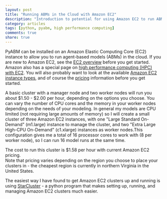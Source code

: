 ```yaml
---
layout: post
title: "Running ABMs in the Cloud with Amazon EC2"
description: "Introduction to potential for using Amazon EC2 to run ABMs in the cloud"
category: articles
tags: [python, pyabm, high performance computing]
comments: true
share: true
---
```


PyABM can be installed on an Amazon Elastic Computing Core (EC2) instance to 
allow you to run agent-based models (ABMs) in the cloud. If you are new to 
Amazon EC2, see the [EC2 overview](http://aws.amazon.com/ec2/)
before you get started. Amazon also has a special page on [high performance 
computing (HPC) with EC2](http://aws.amazon.com/hpc-applications/). You will 
also probably want to look at the available [Amazon EC2 instance 
types](http://aws.amazon.com/ec2/instance-types/), and of course the 
[pricing](http://aws.amazon.com/ec2/pricing/)
information before you get started.

A basic cluster with a manager node and two worker nodes will run you about 
$1.50 - $2.00 per hour, depending on the options you choose. You can vary the 
number of CPU cores and the memory in your worker nodes depending on the needs 
of your modeling. In general my models are CPU limited (not requiring large 
amounts of memory) so I will create a small cluster of three Amazon EC2 
instances, with one "Large Standard On-Demand" (m1.large) instance to manage 
the cluster, and two "Extra Large High-CPU On-Demand" (c1.xlarge) instances as 
worker nodes.This configuration gives me a total of 16 processor cores to work 
with (8 per worker node), so I can run 16 model runs at the same time.

The cost to run this cluster is $1.58 per hour with current Amazon EC2 pricing.  
Note that pricing varies depending on the region you choose to place your 
clusters in - the cheapest region is currently in northern Virginia in the 
United States.

The easiest way I have found to get Amazon EC2 clusters up and running is using 
[StarCluster](http://star.mit.edu/cluster/) - a python program that makes 
setting up, running, and managing Amazon EC2 clusters much easier.

